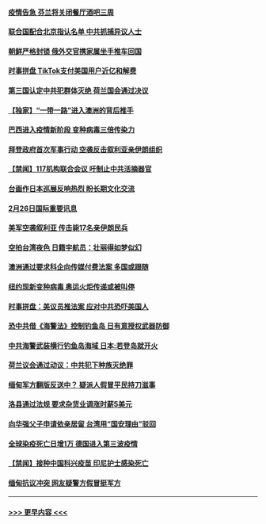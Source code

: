 #### [疫情告急 芬兰将关闭餐厅酒吧三周](../pages/prog202/a103063080.md?t=02271101) 
#### [联合国配合北京指认名单 中共抓捕异议人士](../pages/prog202/a103063027.md?t=02271101) 
#### [朝鲜严格封锁 俄外交官携家属坐手推车回国](../pages/prog202/a103062591.md?t=02271101) 
#### [时事拼盘 TikTok支付美国用户近亿和解费](../pages/prog202/a103062936.md?t=02271101) 
#### [第三国认定中共犯群体灭绝  荷兰国会通过决议](../pages/prog202/a103062716.md?t=02271101) 
#### [【独家】“一带一路”进入澳洲的背后推手](../pages/prog202/a103062709.md?t=02271101) 
#### [巴西进入疫情新阶段 变种病毒三倍传染力](../pages/prog202/a103062696.md?t=02271101) 
#### [拜登政府首次军事行动 空袭反击叙利亚亲伊朗组织](../pages/prog202/a103062624.md?t=02271101) 
#### [【禁闻】117机构联合会议 吁制止中共活摘器官](../pages/prog202/a103062599.md?t=02271101) 
#### [台画作日本巡展反响热烈 盼长期文化交流](../pages/prog202/a103062475.md?t=02271101) 
#### [2月26日国际重要讯息](../pages/prog202/a103062467.md?t=02271101) 
#### [美军空袭叙利亚 传击毙17名亲伊朗民兵](../pages/prog202/a103062400.md?t=02271101) 
#### [空拍台湾夜色 日籍宇航员：壮丽得如梦似幻](../pages/prog202/a103062354.md?t=02271101) 
#### [澳洲通过要求科企向传媒付费法案 多国或跟随](../pages/prog202/a103062069.md?t=02271101) 
#### [纽约现新变种病毒 奥运火炬传递或被叫停](../pages/prog202/a103062156.md?t=02271101) 
#### [时事拼盘：美议员推法案 应对中共恐吓美国人](../pages/prog202/a103062098.md?t=02271101) 
#### [恐中共借《海警法》控制钓鱼岛 日有意授权武器防御](../pages/prog202/a103062078.md?t=02271101) 
#### [中共海警武装横行钓鱼岛海域  日本:若登岛就开火](../pages/prog202/a103062040.md?t=02271101) 
#### [荷兰议会通过动议：中共犯下种族灭绝罪](../pages/prog202/a103062031.md?t=02271101) 
#### [缅甸军方翻版反送中？ 疑派人假冒平民持刀滋事](../pages/prog202/a103061898.md?t=02271101) 
#### [洛县通过法规 要求杂货业调涨时薪5美元](../pages/prog202/a103061973.md?t=02271101) 
#### [向华强父子申请依亲居留 台湾用“国安理由”驳回](../pages/prog202/a103061963.md?t=02271101) 
#### [全球染疫死亡日增1万 德国进入第三波疫情](../pages/prog202/a103061960.md?t=02271101) 
#### [【禁闻】接种中国科兴疫苗 印尼护士感染死亡](../pages/prog202/a103061947.md?t=02271101) 
#### [缅甸抗议冲突 网友疑警方假冒挺军方](../pages/prog202/a103061920.md?t=02271101) 

----
#### [ >>> 更早内容 <<< ](../indexes/prog202-earlier.md)
